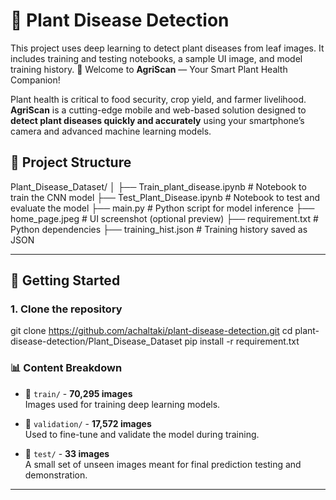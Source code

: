 # 🌿 Plant Disease Detection

This project uses deep learning to detect plant diseases from leaf images. It includes training and testing notebooks, a sample UI image, and model training history.
🌿 Welcome to **AgriScan** — Your Smart Plant Health Companion!

Plant health is critical to food security, crop yield, and farmer livelihood. **AgriScan** is a cutting-edge mobile and web-based solution designed to **detect plant diseases quickly and accurately** using your smartphone’s camera and advanced machine learning models.


## 📁 Project Structure
Plant_Disease_Dataset/
│
├── Train_plant_disease.ipynb # Notebook to train the CNN model
├── Test_Plant_Disease.ipynb # Notebook to test and evaluate the model
├── main.py # Python script for model inference
├── home_page.jpeg # UI screenshot (optional preview)
├── requirement.txt # Python dependencies
├── training_hist.json # Training history saved as JSON


---

## 🚀 Getting Started

### 1. Clone the repository


git clone https://github.com/achaltaki/plant-disease-detection.git
cd plant-disease-detection/Plant_Disease_Dataset
pip install -r requirement.txt

### 📊 Content Breakdown

- 📁 `train/` - **70,295 images**  
   Images used for training deep learning models.

- 📁 `validation/` - **17,572 images**  
   Used to fine-tune and validate the model during training.

- 📁 `test/` - **33 images**  
   A small set of unseen images meant for final prediction testing and demonstration.

---


